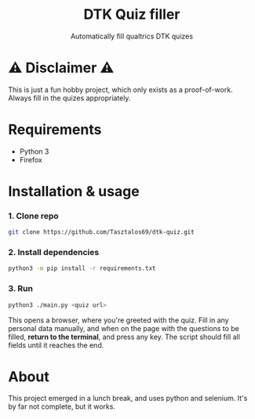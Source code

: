 <h1 align="center">DTK Quiz filler</h1>
<p align="center"> Automatically fill qualtrics DTK quizes</p>

# ⚠️ Disclaimer ⚠️
This is just a fun hobby project, which only exists as a proof-of-work.
Always fill in the quizes appropriately.

# Requirements
* Python 3
* Firefox

# Installation & usage
### 1. Clone repo
```bash
git clone https://github.com/Tasztalos69/dtk-quiz.git
```

### 2. Install dependencies
```bash
python3 -m pip install -r requirements.txt
```

### 3. Run
```bash
python3 ./main.py <quiz url>
```
This opens a browser, where you're greeted with the quiz. Fill in any personal data manually, and when on the page with the questions to be filled, **return to the terminal**, and press any key. The script should fill all fields until it reaches the end.

# About
This project emerged in a lunch break, and uses python and selenium. It's by far not complete, but it works.
